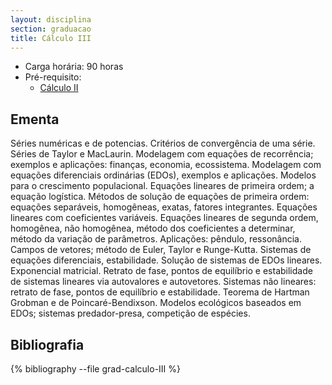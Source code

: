 ```yaml
---
layout: disciplina
section: graduacao
title: Cálculo III
---
```


- Carga horária: 90 horas 
- Pré-requisito:
    - [Cálculo II](calculo-II.html) 

## Ementa

Séries numéricas e de potencias. Critérios de convergência de uma série. Séries de Taylor e MacLaurin.  Modelagem com equações de recorrência; exemplos e aplicações: finanças, economia, ecossistema. Modelagem com equações diferenciais ordinárias (EDOs), exemplos e aplicações. Modelos para o crescimento populacional. Equações lineares de primeira ordem; a equação logística. Métodos de solução de equações de primeira ordem: equações separáveis, homogêneas, exatas, fatores integrantes. Equações lineares com coeficientes variáveis. Equações lineares de segunda ordem, homogênea, não homogênea, método dos coeficientes a determinar, método da variação de parâmetros. Aplicações: pêndulo, ressonância. Campos de vetores; método de Euler, Taylor e Runge-Kutta. Sistemas de equações diferenciais, estabilidade. Solução de sistemas de EDOs lineares. Exponencial matricial. Retrato de fase, pontos de equilíbrio e estabilidade de sistemas lineares via autovalores e autovetores. Sistemas não lineares: retrato de fase, pontos de equilíbrio e estabilidade. Teorema de Hartman Grobman e de Poincaré-Bendixson. Modelos ecológicos baseados em EDOs; sistemas predador-presa, competição de espécies.

## Bibliografia

{% bibliography --file grad-calculo-III %}
